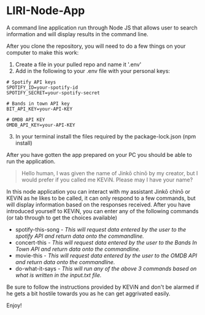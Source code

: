 # LIRI-Node-App
A command line application run through Node JS that allows user to search information and will display results in the command line.

After you clone the repository, you will need to do a few things on your computer to make this work:

  1. Create a file in your pulled repo and name it '.env'
  2. Add in the following to your .env file with your personal keys:
  ```
  # Spotify API keys
  SPOTIFY_ID=your-spotify-id
  SPOTIFY_SECRET=your-spotify-secret
  
  # Bands in town API key
  BIT_API_KEY=your-API-KEY
  
  # OMDB API KEY
  OMDB_API_KEY=your-API-KEY

  ```
  3. In your terminal install the files required by the package-lock.json (npm install)

After you have gotten the app prepared on your PC you should be able to run the application.

> Hello human, I was given the name of Jinkō chinō by my creator, but I would prefer if you called me KEViN. Please may I have your name?

In this node application you can interact with my assistant Jinkō chinō or KEViN as he likes to be called, it can only respond to a few commands, but will display information based on the responses received. After you have introduced yourself to KEViN, you can enter any of the following commands (or tab through to get the choices available)

* spotify-this-song - 
   *This will request data entered by the user to the spotify API and return data onto the commandline.*
* concert-this - 
   *This will request data entered by the user to the Bands In Town API and return data onto the commandline.*
* movie-this - 
   *This will request data entered by the user to the OMDB API and return data onto the commandline.*
* do-what-it-says - 
   *This will run any of the above 3 commands based on what is written in the input.txt file.*
  
Be sure to follow the instructions provided by KEViN and don't be alarmed if he gets a bit hostile towards you as he can get aggrivated easily.

Enjoy!
